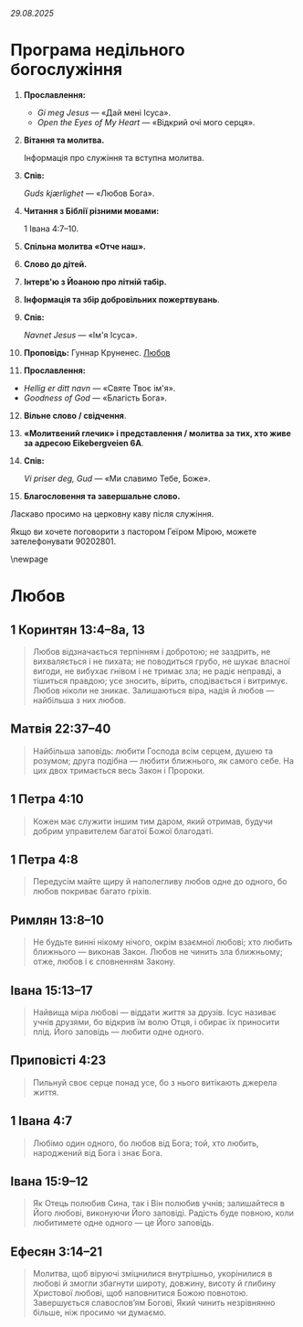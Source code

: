 *29.08.2025*

# Програма недільного богослужіння

1. **Прославлення:**

   * *Gi meg Jesus* — «Дай мені Ісуса».
   * *Open the Eyes of My Heart* — «Відкрий очі мого серця».

2. **Вітання та молитва.**

   Інформація про служіння та вступна молитва.

3. **Спів:**

   *Guds kjærlighet* — «Любов Бога».

4. **Читання з Біблії різними мовами:**

   1 Івана 4:7–10.

5. **Спільна молитва «Отче наш».**

6. **Слово до дітей.**

7. **Інтерв'ю з Йоаною про літній табір.**

8. **Інформація та збір добровільних пожертвувань**.

9. **Спів:**

   *Navnet Jesus* — «Ім'я Ісуса».

10. **Проповідь:** Гуннар Круненес. [Любов](#любов)

11. **Прославлення:**

* *Hellig er ditt navn* — «Святе Твоє ім'я».
* *Goodness of God* — «Благість Бога».

12. **Вільне слово / свідчення**.

13. **«Молитвений глечик» і представлення / молитва за тих, хто живе за адресою Eikebergveien 6A**.

14. **Спів:**

    *Vi priser deg, Gud* — «Ми славимо Тебе, Боже».

15. **Благословення та завершальне слово.**

Ласкаво просимо на церковну каву після служіння.

Якщо ви хочете поговорити з пастором Геїром Мірою, можете зателефонувати 90202801.

\newpage

# Любов

## 1 Коринтян 13:4–8а, 13
> Любов відзначається терпінням і добротою; не заздрить, не вихваляється і не пихата; не поводиться грубо, не шукає власної вигоди, не вибухає гнівом і не тримає зла; не радіє неправді, а тішиться правдою; усе зносить, вірить, сподівається і витримує. Любов ніколи не зникає. Залишаються віра, надія й любов — найбільша з них любов.

## Матвія 22:37–40
> Найбільша заповідь: любити Господа всім серцем, душею та розумом; друга подібна — любити ближнього, як самого себе. На цих двох тримається весь Закон і Пророки.

## 1 Петра 4:10
> Кожен має служити іншим тим даром, який отримав, будучи добрим управителем багатої Божої благодаті.

## 1 Петра 4:8
> Передусім майте щиру й наполегливу любов одне до одного, бо любов покриває багато гріхів.

## Римлян 13:8–10
> Не будьте винні нікому нічого, окрім взаємної любові; хто любить ближнього — виконав Закон. Любов не чинить зла ближньому; отже, любов і є сповненням Закону.

## Івана 15:13–17

> Найвища міра любові — віддати життя за друзів. Ісус називає учнів друзями, бо відкрив їм волю Отця, і обирає їх приносити плід. Його заповідь — любити одне одного.

## Приповісті 4:23
> Пильнуй своє серце понад усе, бо з нього витікають джерела життя.

## 1 Івана 4:7
> Любімо один одного, бо любов від Бога; той, хто любить, народжений від Бога і знає Бога.

## Івана 15:9–12
> Як Отець полюбив Сина, так і Він полюбив учнів; залишайтеся в Його любові, виконуючи Його заповіді. Радість буде повною, коли любитимете одне одного — це Його заповідь.

## Ефесян 3:14–21
> Молитва, щоб віруючі зміцнилися внутрішньо, укорінилися в любові й змогли збагнути широту, довжину, висоту й глибину Христової любові, щоб наповнитися Божою повнотою. Завершується славослов’ям Богові, Який чинить незрівнянно більше, ніж просимо чи думаємо.
